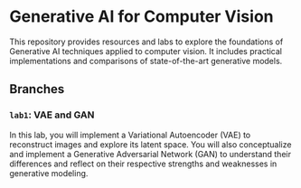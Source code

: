 # Generative AI for Computer Vision

This repository provides resources and labs to explore the foundations of Generative AI techniques applied to computer vision. It includes practical implementations and comparisons of state-of-the-art generative models.

## Branches

### `lab1`: VAE and GAN
In this lab, you will implement a Variational Autoencoder (VAE) to reconstruct images and explore its latent space. You will also conceptualize and implement a Generative Adversarial Network (GAN) to understand their differences and reflect on their respective strengths and weaknesses in generative modeling.

